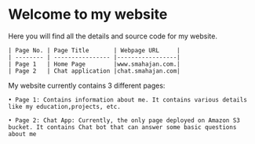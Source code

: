 # Welcome to my website

Here you will find all the details and source code for my website.
	
	| Page No. | Page Title       | Webpage URL 	|
	| -------- | ---------------- |-----------------|
	| Page 1   | Home Page        |www.smahajan.com.|
	| Page 2   | Chat application |chat.smahajan.com|
	
My website currently contains 3 different pages: 
	
	• Page 1: Contains information about me. It contains various details like my education,projects, etc.
	
	• Page 2: Chat App: Currently, the only page deployed on Amazon S3 bucket. It contains Chat bot that can answer some basic questions about me
	
